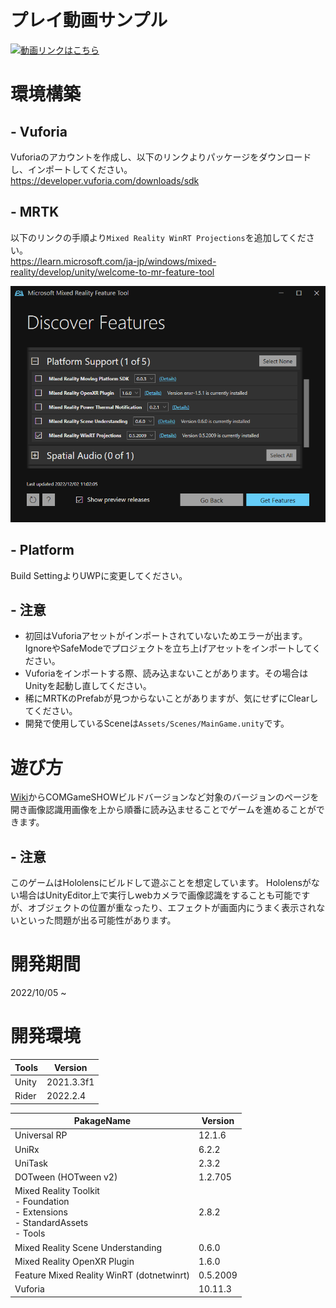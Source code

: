 # プレイ動画サンプル
[![動画リンクはこちら](https://github.com/tomoi/HoloDive-Hololens-Repository-Public/blob/main/Image/Wiki/COMGameSHOW/COMGameShow1.0.1%20PlayMovieSampleThumbnail.png?raw=false)](https://youtu.be/smT1GH2vxLM)

# 環境構築 
## - Vuforia
Vuforiaのアカウントを作成し、以下のリンクよりパッケージをダウンロードし、インポートしてください。<br>
https://developer.vuforia.com/downloads/sdk

## - MRTK
以下のリンクの手順より`Mixed Reality WinRT Projections`を追加してください。<br>
https://learn.microsoft.com/ja-jp/windows/mixed-reality/develop/unity/welcome-to-mr-feature-tool

![Feature Mixed Reality WinRT](/Image/FeatureMixedRealityWinRTImage.png)

## - Platform
Build SettingよりUWPに変更してください。

## - 注意
- 初回はVuforiaアセットがインポートされていないためエラーが出ます。IgnoreやSafeModeでプロジェクトを立ち上げアセットをインポートしてください。
- Vuforiaをインポートする際、読み込まないことがあります。その場合はUnityを起動し直してください。
- 稀にMRTKのPrefabが見つからないことがありますが、気にせずにClearしてください。
- 開発で使用しているSceneは`Assets/Scenes/MainGame.unity`です。

# 遊び方
[Wiki](https://github.com/tomoi/HoloDive-Hololens-Repository-Public/wiki)からCOMGameSHOWビルドバージョンなど対象のバージョンのページを開き画像認識用画像を上から順番に読み込ませることでゲームを進めることができます。
## - 注意
このゲームはHololensにビルドして遊ぶことを想定しています。
Hololensがない場合はUnityEditor上で実行しwebカメラで画像認識をすることも可能ですが、オブジェクトの位置が重なったり、エフェクトが画面内にうまく表示されないといった問題が出る可能性があります。
# 開発期間
2022/10/05 ~ 
# 開発環境
|  Tools  |  Version  |
| ---- | ---- |
|  Unity  |  2021.3.3f1  |
|  Rider  |  2022.2.4  |

|  PakageName  |  Version  |
| ---- | ---- |
|  Universal RP  |  12.1.6   |
|  UniRx  |  6.2.2  |
|  UniTask  |  2.3.2  |
|  DOTween (HOTween v2)  |  1.2.705  |
|  Mixed Reality Toolkit<br>- Foundation<br>- Extensions<br>- StandardAssets<br>- Tools  |  2.8.2  |
|  Mixed Reality Scene Understanding  | 0.6.0 |
|  Mixed Reality OpenXR Plugin  |  1.6.0  |
|  Feature Mixed Reality WinRT (dotnetwinrt)  | 0.5.2009 |
|  Vuforia  |  10.11.3  |
